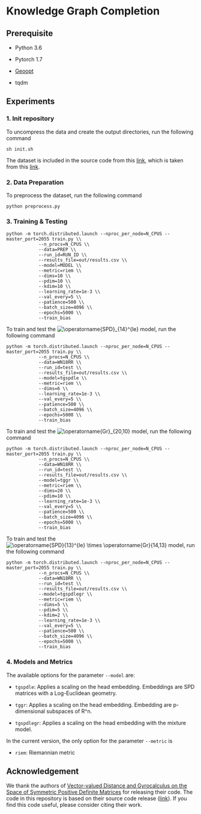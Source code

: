# Knowledge Graph Completion

## Prerequisite

* Python 3.6

* Pytorch 1.7

* [Geoopt](https://github.com/geoopt/geoopt)

* tqdm

## Experiments

### 1. Init repository

To uncompress the data and create the output directories, run the following command

```
sh init.sh
```

The dataset is included in the source code from this [link](https://github.com/fedelopez77/gyrospd), 
which is taken from this [link](https://github.com/villmow/datasets_knowledge_embedding).  

### 2. Data Preparation

To preprocess the dataset, run the following command

```
python preprocess.py
```

### 3. Training & Testing

```
python -m torch.distributed.launch --nproc_per_node=N_CPUS --master_port=2055 train.py \\
            --n_procs=N_CPUS \\
            --data=PREP \\
            --run_id=RUN_ID \\
            --results_file=out/results.csv \\
            --model=MODEL \\
            --metric=riem \\
            --dims=10 \\
            --pdim=10 \\
            --kdim=10 \\
            --learning_rate=1e-3 \\
            --val_every=5 \\
            --patience=500 \\
            --batch_size=4096 \\
            --epochs=5000 \\
            --train_bias
```

To train and test the ![\operatorname{SPD}_{14}^{le}](https://latex.codecogs.com/svg.image?\operatorname{SPD}_{14}^{le}) model, 
run the following command

```
python -m torch.distributed.launch --nproc_per_node=N_CPUS --master_port=2055 train.py \\
            --n_procs=N_CPUS \\
            --data=WN18RR \\
            --run_id=test \\
            --results_file=out/results.csv \\
            --model=tgspdle \\
            --metric=riem \\
            --dims=6 \\
            --learning_rate=1e-3 \\
            --val_every=5 \\
            --patience=500 \\
            --batch_size=4096 \\
            --epochs=5000 \\
            --train_bias
```

To train and test the ![\operatorname{Gr}_{20,10}](https://latex.codecogs.com/svg.image?\operatorname{Gr}_{20,10}) model, 
run the following command

```
python -m torch.distributed.launch --nproc_per_node=N_CPUS --master_port=2055 train.py \\
            --n_procs=N_CPUS \\
            --data=WN18RR \\
            --run_id=test \\
            --results_file=out/results.csv \\
            --model=tggr \\
            --metric=riem \\
            --dims=20 \\
            --pdim=10 \\
            --learning_rate=1e-3 \\
            --val_every=5 \\
            --patience=500 \\
            --batch_size=4096 \\
            --epochs=5000 \\
            --train_bias
```

To train and test the ![\operatorname{SPD}_{13}^{le} \times \operatorname{Gr}_{14,13}](https://latex.codecogs.com/svg.image?\operatorname{SPD}_{13}^{le}&space;\times&space;\operatorname{Gr}_{14,13}) model, run the following command

```
python -m torch.distributed.launch --nproc_per_node=N_CPUS --master_port=2055 train.py \\
            --n_procs=N_CPUS \\
            --data=WN18RR \\
            --run_id=test \\
            --results_file=out/results.csv \\
            --model=tgspdlegr \\
            --metric=riem \\
            --dims=5 \\
            --pdim=5 \\
            --kdim=2 \\
            --learning_rate=1e-3 \\
            --val_every=5 \\
            --patience=500 \\
            --batch_size=4096 \\
            --epochs=5000 \\
            --train_bias
```


### 4. Models and Metrics

The available options for the parameter `--model` are:

* `tgspdle`: Applies a scaling on the head embedding. Embeddings are SPD matrices with a Log-Euclidean geometry. 

* `tggr`: Applies a scaling on the head embedding. Embedding are p-dimensional subspaces of R^n. 

* `tgspdlegr`: Applies a scaling on the head embedding with the mixture model. 

In the current version, the only option for the parameter `--metric` is 

* `riem`: Riemannian metric

## Acknowledgement

We thank the authors of [Vector-valued Distance and Gyrocalculus on the Space of Symmetric Positive Definite Matrices](https://arxiv.org/pdf/2110.13475.pdf) for releasing their code. The code in this repository is based on their source code release ([link](https://github.com/fedelopez77/gyrospd)). If you find this code useful, please consider citing their work.
